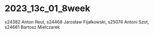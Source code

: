 # 2023_13c_01_8week
s24382 Anton Reut, s24468 Jarosław Fijałkowski, s25074 Antoni Szot, s24661 Bartosz Mielczarek
